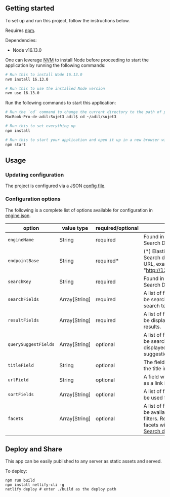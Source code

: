 ## Getting started 

To set up and run this project, follow the instructions below.

Requires [npm](https://www.npmjs.com/).

Dependencies:
- Node v16.13.0

One can leverage [NVM](https://github.com/nvm-sh/nvm) to install Node before proceeding to start the application by running the following commands:

```bash
# Run this to install Node 16.13.0
nvm install 16.13.0

# Run this to use the installed Node version 
nvm use 16.13.0
```

Run the following commands to start this application:

```bash
# Run the `cd` command to change the current directory to the path of project.
MacBook-Pro-de-adil:Sujet3 adil$ cd ~/adil/sujet3

# Run this to set everything up
npm install

# Run this to start your application and open it up in a new browser window
npm start
```

## Usage

### Updating configuration

The project is configured via a JSON [config file](src/config/engine.json).

### Configuration options <a id="config"></a>

The following is a complete list of options available for configuration in [engine.json](src/config/engine.json).

| option               | value type    | required/optional | source                                                                                                                                                                                          |
| -------------------- | ------------- | ----------------- | ----------------------------------------------------------------------------------------------------------------------------------------------------------------------------------------------- |
| `engineName`         | String        | required          | Found in your App Search Dashboard.                                                                                                                                                             |
| `endpointBase`       | String        | required*         | (*) Elastic Enterprise Search deployment URL, example: "http://127.0.0.1:3002".                                                                                                                 |
| `searchKey`          | String        | required          | Found in your App Search Dashboard.                                                                                                                                                             |
| `searchFields`       | Array[String] | required          | A list of fields that will be searched with your search term.                                                                                                                                   |
| `resultFields`       | Array[String] | required          | A list of fields that will be displayed within your results.                                                                                                                                    |
| `querySuggestFields` | Array[String] | optional          | A list of fields that will be searched and displayed as query suggestions.                                                                                                                      |
| `titleField`         | String        | optional          | The field to display as the title in results.                                                                                                                                                   |
| `urlField`           | String        | optional          | A field with a url to use as a link in results.                                                                                                                                                 |
| `sortFields`         | Array[String] | optional          | A list of fields that will be used for sort options.                                                                                                                                            |
| `facets`             | Array[String] | optional          | A list of fields that will be available as "facet" filters. Read more about facets within the [App Search documentation](https://www.elastic.co/guide/en/app-search/current/facets-guide.html). |



## Deploy and Share

This app can be easily published to any server as static assets and served. 

To deploy:

```
npm run build
npm install netlify-cli -g
netlify deploy # enter ./build as the deploy path
```
